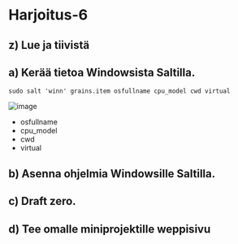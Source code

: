 # Harjoitus-6



## z) Lue ja tiivistä 




## a) Kerää tietoa Windowsista Saltilla.

```
sudo salt 'winn' grains.item osfullname cpu_model cwd virtual

```

![image](https://user-images.githubusercontent.com/93308960/144847916-b0705c3f-541a-4741-83a8-376de7687f13.png)

* osfullname
* cpu_model
* cwd
* virtual


## b) Asenna ohjelmia Windowsille Saltilla.



## c) Draft zero.



## d) Tee omalle miniprojektille weppisivu


